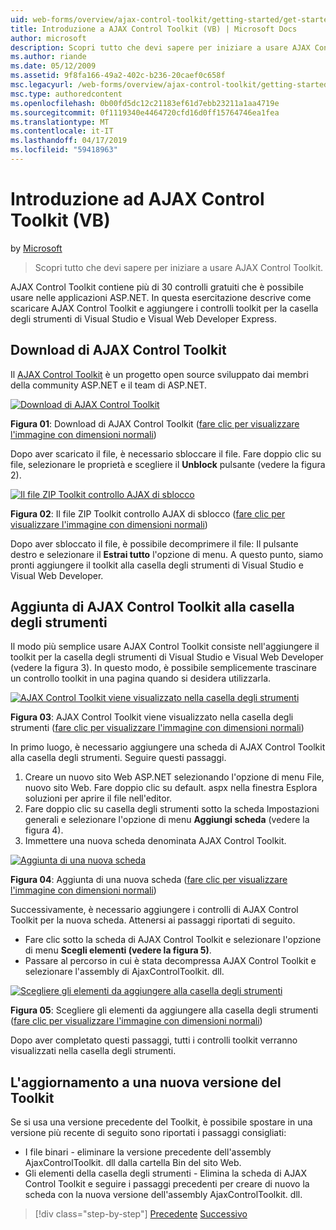 ```yaml
---
uid: web-forms/overview/ajax-control-toolkit/getting-started/get-started-with-the-ajax-control-toolkit-vb
title: Introduzione a AJAX Control Toolkit (VB) | Microsoft Docs
author: microsoft
description: Scopri tutto che devi sapere per iniziare a usare AJAX Control Toolkit.
ms.author: riande
ms.date: 05/12/2009
ms.assetid: 9f8fa166-49a2-402c-b236-20caef0c658f
msc.legacyurl: /web-forms/overview/ajax-control-toolkit/getting-started/get-started-with-the-ajax-control-toolkit-vb
msc.type: authoredcontent
ms.openlocfilehash: 0b00fd5dc12c21183ef61d7ebb23211a1aa4719e
ms.sourcegitcommit: 0f1119340e4464720cfd16d0ff15764746ea1fea
ms.translationtype: MT
ms.contentlocale: it-IT
ms.lasthandoff: 04/17/2019
ms.locfileid: "59418963"
---
```

# <a name="get-started-with-the-ajax-control-toolkit-vb"></a>Introduzione ad AJAX Control Toolkit (VB)

by [Microsoft](https://github.com/microsoft)

> Scopri tutto che devi sapere per iniziare a usare AJAX Control Toolkit.


AJAX Control Toolkit contiene più di 30 controlli gratuiti che è possibile usare nelle applicazioni ASP.NET. In questa esercitazione descrive come scaricare AJAX Control Toolkit e aggiungere i controlli toolkit per la casella degli strumenti di Visual Studio e Visual Web Developer Express.

## <a name="downloading-the-ajax-control-toolkit"></a>Download di AJAX Control Toolkit

Il [AJAX Control Toolkit](http://devexpress.com/act) è un progetto open source sviluppato dai membri della community ASP.NET e il team di ASP.NET.


[![Download di AJAX Control Toolkit](get-started-with-the-ajax-control-toolkit-vb/_static/image1.jpg)](get-started-with-the-ajax-control-toolkit-vb/_static/image1.png)

**Figura 01**: Download di AJAX Control Toolkit ([fare clic per visualizzare l'immagine con dimensioni normali](get-started-with-the-ajax-control-toolkit-vb/_static/image2.png))


Dopo aver scaricato il file, è necessario sbloccare il file. Fare doppio clic su file, selezionare le proprietà e scegliere il **Unblock** pulsante (vedere la figura 2).


[![Il file ZIP Toolkit controllo AJAX di sblocco](get-started-with-the-ajax-control-toolkit-vb/_static/image2.jpg)](get-started-with-the-ajax-control-toolkit-vb/_static/image3.png)

**Figura 02**: Il file ZIP Toolkit controllo AJAX di sblocco ([fare clic per visualizzare l'immagine con dimensioni normali](get-started-with-the-ajax-control-toolkit-vb/_static/image4.png))


Dopo aver sbloccato il file, è possibile decomprimere il file: Il pulsante destro e selezionare il **Estrai tutto** l'opzione di menu. A questo punto, siamo pronti aggiungere il toolkit alla casella degli strumenti di Visual Studio e Visual Web Developer.

## <a name="adding-the-ajax-control-toolkit-to-the-toolbox"></a>Aggiunta di AJAX Control Toolkit alla casella degli strumenti

Il modo più semplice usare AJAX Control Toolkit consiste nell'aggiungere il toolkit per la casella degli strumenti di Visual Studio e Visual Web Developer (vedere la figura 3). In questo modo, è possibile semplicemente trascinare un controllo toolkit in una pagina quando si desidera utilizzarla.


[![AJAX Control Toolkit viene visualizzato nella casella degli strumenti](get-started-with-the-ajax-control-toolkit-vb/_static/image3.jpg)](get-started-with-the-ajax-control-toolkit-vb/_static/image5.png)

**Figura 03**: AJAX Control Toolkit viene visualizzato nella casella degli strumenti ([fare clic per visualizzare l'immagine con dimensioni normali](get-started-with-the-ajax-control-toolkit-vb/_static/image6.png))


In primo luogo, è necessario aggiungere una scheda di AJAX Control Toolkit alla casella degli strumenti. Seguire questi passaggi.

1. Creare un nuovo sito Web ASP.NET selezionando l'opzione di menu File, nuovo sito Web. Fare doppio clic su default. aspx nella finestra Esplora soluzioni per aprire il file nell'editor.
2. Fare doppio clic su casella degli strumenti sotto la scheda Impostazioni generali e selezionare l'opzione di menu **Aggiungi scheda** (vedere la figura 4).
3. Immettere una nuova scheda denominata AJAX Control Toolkit.


[![Aggiunta di una nuova scheda](get-started-with-the-ajax-control-toolkit-vb/_static/image4.jpg)](get-started-with-the-ajax-control-toolkit-vb/_static/image7.png)

**Figura 04**: Aggiunta di una nuova scheda ([fare clic per visualizzare l'immagine con dimensioni normali](get-started-with-the-ajax-control-toolkit-vb/_static/image8.png))


Successivamente, è necessario aggiungere i controlli di AJAX Control Toolkit per la nuova scheda. Attenersi ai passaggi riportati di seguito.

- Fare clic sotto la scheda di AJAX Control Toolkit e selezionare l'opzione di menu **Scegli elementi (vedere la figura 5)**.
- Passare al percorso in cui è stata decompressa AJAX Control Toolkit e selezionare l'assembly di AjaxControlToolkit. dll.


[![Scegliere gli elementi da aggiungere alla casella degli strumenti](get-started-with-the-ajax-control-toolkit-vb/_static/image5.jpg)](get-started-with-the-ajax-control-toolkit-vb/_static/image9.png)

**Figura 05**: Scegliere gli elementi da aggiungere alla casella degli strumenti ([fare clic per visualizzare l'immagine con dimensioni normali](get-started-with-the-ajax-control-toolkit-vb/_static/image10.png))


Dopo aver completato questi passaggi, tutti i controlli toolkit verranno visualizzati nella casella degli strumenti.

## <a name="upgrading-to-a-new-version-of-the-toolkit"></a>L'aggiornamento a una nuova versione del Toolkit

Se si usa una versione precedente del Toolkit, è possibile spostare in una versione più recente di seguito sono riportati i passaggi consigliati:

- I file binari - eliminare la versione precedente dell'assembly AjaxControlToolkit. dll dalla cartella Bin del sito Web.
- Gli elementi della casella degli strumenti - Elimina la scheda di AJAX Control Toolkit e seguire i passaggi precedenti per creare di nuovo la scheda con la nuova versione dell'assembly AjaxControlToolkit. dll.

> [!div class="step-by-step"]
> [Precedente](creating-a-custom-ajax-control-toolkit-control-extender-cs.md)
> [Successivo](using-ajax-control-toolkit-controls-and-control-extenders-vb.md)
